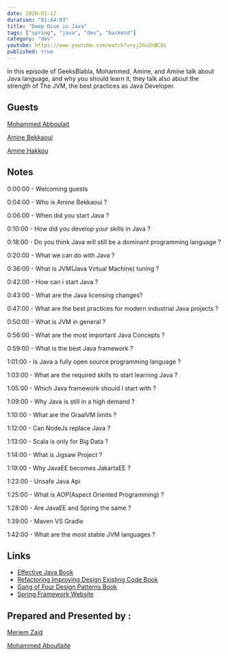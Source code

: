 ```yaml
---
date: 2020-01-12
duration: "01:44:03"
title: "Deep Dive in Java"
tags: ["spring", "java", "dev", "backend"]
category: "dev"
youtube: https://www.youtube.com/watch?v=yj2GuZnBC8s
published: true
---
```


In this episode of GeeksBlabla, Mohammed, Amine, and Amine talk about Java language, and why you should learn it, they talk also about the strength of The JVM, the best practices as Java Developer.

## Guests

[Mohammed Abboulait](https://twitter.com/laytoun)

[Amine Bekkaoui](https://www.linkedin.com/in/amine-bekkaoui-3a622b46)

[Amine Hakkou](https://www.hakkou.me/)

## Notes

0:00:00 - Welcoming guests

0:04:00 - Who is Amine Bekkaoui ?

0:06:00 - When did you start Java ?

0:10:00 - How did you develop your skills in Java ?

0:18:00 - Do you think Java will still be a dominant programming language ?

0:20:00 - What we can do with Java ?

0:36:00 - What is JVM(Java Virtual Machine) tuning ?

0:42:00 - How can i start Java ?

0:43:00 - What are the Java licensing changes?

0:47:00 - What are the best practices for modern industrial Java projects ?

0:50:00 - What is JVM in general ?

0:56:00 - What are the most important Java Concepts ?

0:59:00 - What is the best Java framework ?

1:01:00 - Is Java a fully open source programming language ?

1:03:00 - What are the required skills to start learning Java ?

1:05:00 - Which Java framework should I start with ?

1:09:00 - Why Java is still in a high demand ?

1:10:00 - What are the GraalVM limits ?

1:12:00 - Can NodeJs replace Java ?

1:13:00 - Scala is only for Big Data ?

1:14:00 - What is Jigsaw Project ?

1:19:00 - Why JavaEE becomes JakartaEE ?

1:23:00 - Unsafe Java Api

1:25:00 - What is AOP(Aspect Oriented Programming) ?

1:28:00 - Are JavaEE and Spring the same ?

1:39:00 - Maven VS Gradle

1:42:00 - What are the most stable JVM languages ?

## Links

- [Effective Java Book](https://www.amazon.com/Effective-Java-Joshua-Bloch/dp/0134685997)
- [Refactoring Improving Design Existing Code Book](https://www.amazon.fr/Refactoring-Improving-Design-Existing-Code/dp/0201485672)
- [Gang of Four Design Patterns Book](https://springframework.guru/gang-of-four-design-patterns/)
- [Spring Framework Website](https://spring.io/projects/spring-framework)

## Prepared and Presented by :

[Meriem Zaid](https://twitter.com/_iMeriem)

[Mohammed Aboullaite](https://twitter.com/laytoun)
